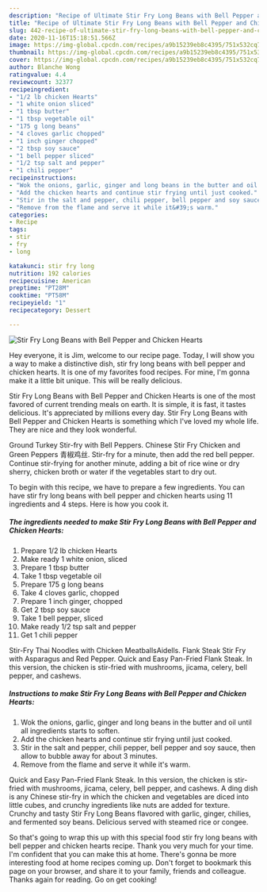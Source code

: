 ```yaml
---
description: "Recipe of Ultimate Stir Fry Long Beans with Bell Pepper and Chicken Hearts"
title: "Recipe of Ultimate Stir Fry Long Beans with Bell Pepper and Chicken Hearts"
slug: 442-recipe-of-ultimate-stir-fry-long-beans-with-bell-pepper-and-chicken-hearts
date: 2020-11-16T15:18:51.566Z
image: https://img-global.cpcdn.com/recipes/a9b15239eb8c4395/751x532cq70/stir-fry-long-beans-with-bell-pepper-and-chicken-hearts-recipe-main-photo.jpg
thumbnail: https://img-global.cpcdn.com/recipes/a9b15239eb8c4395/751x532cq70/stir-fry-long-beans-with-bell-pepper-and-chicken-hearts-recipe-main-photo.jpg
cover: https://img-global.cpcdn.com/recipes/a9b15239eb8c4395/751x532cq70/stir-fry-long-beans-with-bell-pepper-and-chicken-hearts-recipe-main-photo.jpg
author: Blanche Wong
ratingvalue: 4.4
reviewcount: 32377
recipeingredient:
- "1/2 lb chicken Hearts"
- "1 white onion sliced"
- "1 tbsp butter"
- "1 tbsp vegetable oil"
- "175 g long beans"
- "4 cloves garlic chopped"
- "1 inch ginger chopped"
- "2 tbsp soy sauce"
- "1 bell pepper sliced"
- "1/2 tsp salt and pepper"
- "1 chili pepper"
recipeinstructions:
- "Wok the onions, garlic, ginger and long beans in the butter and oil until all ingredients starts to soften."
- "Add the chicken hearts and continue stir frying until just cooked."
- "Stir in the salt and pepper, chili pepper, bell pepper and soy sauce, then allow to bubble away for about 3 minutes."
- "Remove from the flame and serve it while it&#39;s warm."
categories:
- Recipe
tags:
- stir
- fry
- long

katakunci: stir fry long 
nutrition: 192 calories
recipecuisine: American
preptime: "PT28M"
cooktime: "PT58M"
recipeyield: "1"
recipecategory: Dessert

---
```



![Stir Fry Long Beans with Bell Pepper and Chicken Hearts](https://img-global.cpcdn.com/recipes/a9b15239eb8c4395/751x532cq70/stir-fry-long-beans-with-bell-pepper-and-chicken-hearts-recipe-main-photo.jpg)

Hey everyone, it is Jim, welcome to our recipe page. Today, I will show you a way to make a distinctive dish, stir fry long beans with bell pepper and chicken hearts. It is one of my favorites food recipes. For mine, I'm gonna make it a little bit unique. This will be really delicious.

Stir Fry Long Beans with Bell Pepper and Chicken Hearts is one of the most favored of current trending meals on earth. It is simple, it is fast, it tastes delicious. It's appreciated by millions every day. Stir Fry Long Beans with Bell Pepper and Chicken Hearts is something which I've loved my whole life. They are nice and they look wonderful.

Ground Turkey Stir-fry with Bell Peppers. Chinese Stir Fry Chicken and Green Peppers 青椒鸡丝. Stir-fry for a minute, then add the red bell pepper. Continue stir-frying for another minute, adding a bit of rice wine or dry sherry, chicken broth or water if the vegetables start to dry out.


To begin with this recipe, we have to prepare a few ingredients. You can have stir fry long beans with bell pepper and chicken hearts using 11 ingredients and 4 steps. Here is how you cook it.

<!--inarticleads1-->

##### The ingredients needed to make Stir Fry Long Beans with Bell Pepper and Chicken Hearts:

1. Prepare 1/2 lb chicken Hearts
1. Make ready 1 white onion, sliced
1. Prepare 1 tbsp butter
1. Take 1 tbsp vegetable oil
1. Prepare 175 g long beans
1. Take 4 cloves garlic, chopped
1. Prepare 1 inch ginger, chopped
1. Get 2 tbsp soy sauce
1. Take 1 bell pepper, sliced
1. Make ready 1/2 tsp salt and pepper
1. Get 1 chili pepper


Stir-Fry Thai Noodles with Chicken MeatballsAidells. Flank Steak Stir Fry with Asparagus and Red Pepper. Quick and Easy Pan-Fried Flank Steak. In this version, the chicken is stir-fried with mushrooms, jicama, celery, bell pepper, and cashews. 

<!--inarticleads2-->

##### Instructions to make Stir Fry Long Beans with Bell Pepper and Chicken Hearts:

1. Wok the onions, garlic, ginger and long beans in the butter and oil until all ingredients starts to soften.
1. Add the chicken hearts and continue stir frying until just cooked.
1. Stir in the salt and pepper, chili pepper, bell pepper and soy sauce, then allow to bubble away for about 3 minutes.
1. Remove from the flame and serve it while it&#39;s warm.


Quick and Easy Pan-Fried Flank Steak. In this version, the chicken is stir-fried with mushrooms, jicama, celery, bell pepper, and cashews. A ding dish is any Chinese stir-fry in which the chicken and vegetables are diced into little cubes, and crunchy ingredients like nuts are added for texture. Crunchy and tasty Stir Fry Long Beans flavored with garlic, ginger, chilies, and fermented soy beans. Delicious served with steamed rice or congee. 

So that's going to wrap this up with this special food stir fry long beans with bell pepper and chicken hearts recipe. Thank you very much for your time. I'm confident that you can make this at home. There's gonna be more interesting food at home recipes coming up. Don't forget to bookmark this page on your browser, and share it to your family, friends and colleague. Thanks again for reading. Go on get cooking!
